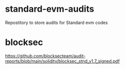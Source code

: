 # standard-evm-audits
Repostitory to store audits for Standard evm codes

# blocksec

https://github.com/blocksecteam/audit-reports/blob/main/solidity/blocksec_stnd_v1.7_signed.pdf
